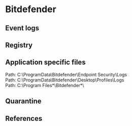 # Bitdefender

## Event logs

## Registry

## Application specific files

Path: C:\ProgramData\Bitdefender\Endpoint Security\Logs\
Path: C:\ProgramData\Bitdefender\Desktop\Profiles\Logs\
Path: C:\Program Files*\Bitdefender*\

## Quarantine

## References
